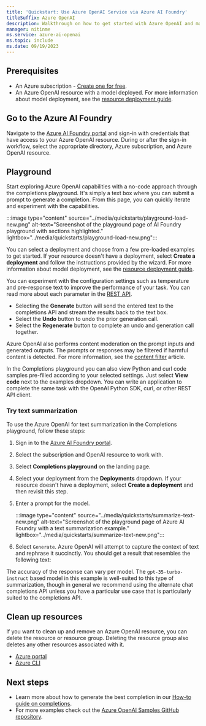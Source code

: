 ```yaml
---
title: 'Quickstart: Use Azure OpenAI Service via Azure AI Foundry'
titleSuffix: Azure OpenAI
description: Walkthrough on how to get started with Azure OpenAI and make your first completions call with Azure AI Foundry. 
manager: nitinme
ms.service: azure-ai-openai
ms.topic: include
ms.date: 09/19/2023
---
```


## Prerequisites

- An Azure subscription - <a href="https://azure.microsoft.com/free/cognitive-services" target="_blank">Create one for free</a>.
- An Azure OpenAI resource with a model deployed. For more information about model deployment, see the [resource deployment guide](../how-to/create-resource.md).

## Go to the Azure AI Foundry

Navigate to the <a href="https://ai.azure.com/" target="_blank">Azure AI Foundry portal</a> and sign-in with credentials that have access to your Azure OpenAI resource. During or after the sign-in workflow, select the appropriate directory, Azure subscription, and Azure OpenAI resource.

## Playground

Start exploring Azure OpenAI capabilities with a no-code approach through the completions playground. It's simply a text box where you can submit a prompt to generate a completion. From this page, you can quickly iterate and experiment with the capabilities. 

:::image type="content" source="../media/quickstarts/playground-load-new.png" alt-text="Screenshot of the playground page of AI Foundry playground with sections highlighted." lightbox="../media/quickstarts/playground-load-new.png":::

You can select a deployment and choose from a few pre-loaded examples to get started. If your resource doesn't have a deployment, select **Create a deployment** and follow the instructions provided by the wizard. For more information about model deployment, see the [resource deployment guide](../how-to/create-resource.md).

You can experiment with the configuration settings such as temperature and pre-response text to improve the performance of your task. You can read more about each parameter in the [REST API](../reference.md).

- Selecting the **Generate** button will send the entered text to the completions API and stream the results back to the text box.
- Select the **Undo** button to undo the prior generation call.
- Select the **Regenerate** button to complete an undo and generation call together.

Azure OpenAI also performs content moderation on the prompt inputs and generated outputs. The prompts or responses may be filtered if harmful content is detected. For more information, see the [content filter](../concepts/content-filter.md) article.

In the Completions playground you can also view Python and curl code samples pre-filled according to your selected settings. Just select **View code** next to the examples dropdown. You can write an application to complete the same task with the OpenAI Python SDK, curl, or other REST API client.

### Try text summarization

To use the Azure OpenAI for text summarization in the Completions playground, follow these steps:

1. Sign in to the [Azure AI Foundry portal](https://ai.azure.com).
1. Select the subscription and OpenAI resource to work with. 
1. Select **Completions playground** on the landing page.
1. Select your deployment from the **Deployments** dropdown. If your resource doesn't have a deployment, select **Create a deployment** and then revisit this step.
1. Enter a prompt for the model.

    :::image type="content" source="../media/quickstarts/summarize-text-new.png" alt-text="Screenshot of the playground page of Azure AI Foundry with a text summarization example." lightbox="../media/quickstarts/summarize-text-new.png":::

1. Select `Generate`. Azure OpenAI will attempt to capture the context of text and rephrase it succinctly. You should get a result that resembles the following text:

The accuracy of the response can vary per model. The `gpt-35-turbo-instruct` based model in this example is well-suited to this type of summarization, though in general we recommend using the alternate chat completions API unless you have a particular use case that is particularly suited to the completions API.

## Clean up resources

If you want to clean up and remove an Azure OpenAI resource, you can delete the resource or resource group. Deleting the resource group also deletes any other resources associated with it.

- [Azure portal](../../multi-service-resource.md?pivots=azportal#clean-up-resources)
- [Azure CLI](../../multi-service-resource.md?pivots=azcli#clean-up-resources)

## Next steps

* Learn more about how to generate the best completion in our [How-to guide on completions](../how-to/completions.md).
* For more examples check out the [Azure OpenAI Samples GitHub repository](https://github.com/Azure-Samples/openai).
